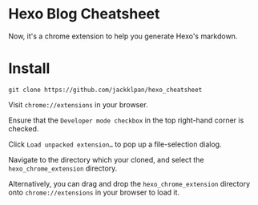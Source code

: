 # Hexo Blog Cheatsheet
Now, it's a chrome extension to help you generate Hexo's markdown.

# Install
```
git clone https://github.com/jackklpan/hexo_cheatsheet
```

Visit ```chrome://extensions``` in your browser.

Ensure that the ```Developer mode checkbox``` in the top right-hand corner is checked.

Click ```Load unpacked extension…``` to pop up a file-selection dialog.

Navigate to the directory which your cloned, and select the ```hexo_chrome_extension``` directory.

Alternatively, you can drag and drop the ```hexo_chrome_extension``` directory onto ```chrome://extensions``` in your browser to load it.
